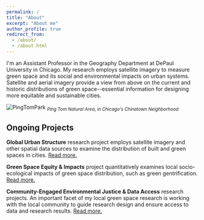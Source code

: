 ```yaml
---
permalink: /
title: "About"
excerpt: "About me"
author_profile: true
redirect_from: 
  - /about/
  - /about.html
---
```


I'm an Assistant Professor in the Geography Department at DePaul University in Chicago. My research employs satellite imagery to measure green space and its social and environmental impacts on urban systems. Satellite and aerial imagery provide a view from above on the current and historic distributions of green space--essential information for designing more equitable and sustainable cities. 

![PingTomPark](https://mstuhlmacher.github.io/files/DSC07770_crop.jpg)
<sub> *Ping Tom Natural Area, in Chicago's Chinatown Neighborhood* </sub>

## Ongoing Projects
__Global Urban Structure__ research project employs satellite imagery and other spatial data sources to examine the distribution of built and green spaces in cities. [Read more.](https://mstuhlmacher.github.io//projects/)

__Green Space Equity & Impacts__ project quantitatively examines local socio-ecological impacts of green space distribution, such as green gentrification. [Read more.]([https://mstuhlmacher.github.io/projects](https://mstuhlmacher.github.io//projects/))

__Community-Engaged Environmental Justice & Data Access__ research projects. An important facet of my local green space research is working with the local community to guide research design and ensure access to data and research results. [Read more.](https://mstuhlmacher.github.io//projects/)


